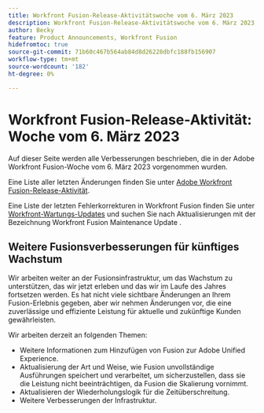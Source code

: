 ```yaml
---
title: Workfront Fusion-Release-Aktivitätswoche vom 6. März 2023
description: Workfront Fusion-Release-Aktivitätswoche vom 6. März 2023
author: Becky
feature: Product Announcements, Workfront Fusion
hidefromtoc: true
source-git-commit: 71b60c467b564ab84d8d26228dbfc188fb156907
workflow-type: tm+mt
source-wordcount: '182'
ht-degree: 0%

---
```


# Workfront Fusion-Release-Aktivität: Woche vom 6. März 2023

Auf dieser Seite werden alle Verbesserungen beschrieben, die in der Adobe Workfront Fusion-Woche vom 6. März 2023 vorgenommen wurden.

Eine Liste aller letzten Änderungen finden Sie unter [Adobe Workfront Fusion-Release-Aktivität](../../../product-announcements/product-releases/fusion-release-activity/fusion-release-activity.md).

Eine Liste der letzten Fehlerkorrekturen in Workfront Fusion finden Sie unter [Workfront-Wartungs-Updates](https://experienceleague.adobe.com/docs/workfront-known-issues/releases/current-updates.html) und suchen Sie nach Aktualisierungen mit der Bezeichnung Workfront Fusion Maintenance Update .

## Weitere Fusionsverbesserungen für künftiges Wachstum

Wir arbeiten weiter an der Fusionsinfrastruktur, um das Wachstum zu unterstützen, das wir jetzt erleben und das wir im Laufe des Jahres fortsetzen werden. Es hat nicht viele sichtbare Änderungen an Ihrem Fusion-Erlebnis gegeben, aber wir nehmen Änderungen vor, die eine zuverlässige und effiziente Leistung für aktuelle und zukünftige Kunden gewährleisten.

Wir arbeiten derzeit an folgenden Themen:

* Weitere Informationen zum Hinzufügen von Fusion zur Adobe Unified Experience.
* Aktualisierung der Art und Weise, wie Fusion unvollständige Ausführungen speichert und verarbeitet, um sicherzustellen, dass sie die Leistung nicht beeinträchtigen, da Fusion die Skalierung vornimmt.
* Aktualisieren der Wiederholungslogik für die Zeitüberschreitung.
* Weitere Verbesserungen der Infrastruktur.

